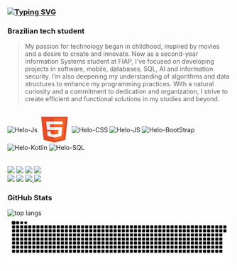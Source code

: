 ### [![Typing SVG](https://readme-typing-svg.herokuapp.com?font=Fira+Code&size=30&pause=1000&color=F7118E&width=435&lines=Hey+there!+I'm+Hel%C3%B4+%3DD)](https://git.io/typing-svg)
### Brazilian tech student
> My passion for technology began in childhood, inspired by movies and a desire to create and innovate. Now as a second-year Information Systems student at FIAP, I’ve focused on developing projects in software, mobile, databases, SQL, AI and information security. I’m also deepening my understanding of algorithms and data structures to enhance my programming practices. With a natural curiosity and a commitment to dedication and organization, I strive to create efficient and functional solutions in my studies and beyond.

<div style="display: inline_block"><br>
  <img align="center" alt="Helo-Js" height="60" width="60" src="https://raw.githubusercontent.com/jmnote/z-icons/master/svg/java.svg">
  <img align="center" alt="Helo-HTML" height="60" width="70" src="https://raw.githubusercontent.com/devicons/devicon/master/icons/html5/html5-original.svg">
  <img align="center" alt="Helo-CSS" height="60" width="65" src="https://cdn-icons-png.flaticon.com/512/732/732190.png">
  <img align="center" alt="Helo-JS" height="60" width="65" src="https://upload.wikimedia.org/wikipedia/commons/thumb/9/99/Unofficial_JavaScript_logo_2.svg/512px-Unofficial_JavaScript_logo_2.svg.png?20141107110902">
  <img align="center" alt="Helo-BootStrap" height="60" width="70" src="https://v5.getbootstrap.com/docs/5.0/assets/brand/bootstrap-logo-shadow.png">
  <img align="center" alt="Helo-Kotlin" height="65" width="80" src="https://download.logo.wine/logo/Kotlin_(programming_language)/Kotlin_(programming_language)-Logo.wine.png">
  <img align="center" alt="Helo-SQL" height="60" width="50" src="https://upload.wikimedia.org/wikipedia/en/thumb/6/68/Oracle_SQL_Developer_logo.svg/800px-Oracle_SQL_Developer_logo.svg.png">

</div>
<br>
<br>
<div> 
  <a href="https://www.youtube.com/@lisacoding" target="_blank"><img src="https://img.shields.io/badge/YouTube-FF0000?style=for-the-badge&logo=youtube&logoColor=white" target="_blank"></a>
  <a href="https://instagram.com/lisacoding" target="_blank"><img src="https://img.shields.io/badge/-Instagram-%23E4405F?style=for-the-badge&logo=instagram&logoColor=white" target="_blank"></a>
  <a href = "mailto:helosantosdesousa@gmail.com"><img src="https://img.shields.io/badge/-Gmail-%23333?style=for-the-badge&logo=gmail&logoColor=white" target="_blank"></a>
  <a href="https://www.linkedin.com/in/helo%C3%ADsa-santos-sousa/?locale=en_US" target="_blank"><img src="https://img.shields.io/badge/-LinkedIn-%230077B5?style=for-the-badge&logo=linkedin&logoColor=white" target="_blank"></a> 
  
</div>
<div>
<img src="https://img.shields.io/badge/IntelliJIDEA-000000.svg?style=for-the-badge&logo=intellij-idea&logoColor=white">
  <img src="https://img.shields.io/badge/Visual%20Studio%20Code-0078d7.svg?style=for-the-badge&logo=visual-studio-code&logoColor=white">
  <a href="" target="_blank">
    <img src="https://img.shields.io/badge/-Hackerrank-2EC866?style=for-the-badge&logo=HackerRank&logoColor=white">
  </a>
  <a href="https://www.codechef.com/users/helosansou" target="_blank">
    <img src="[https://img.shields.io/badge/-Hackerrank-2EC866?style=for-the-badge&logo=HackerRank&logoColor=white](https://img.shields.io/badge/CodeChef-%23964B00.svg?style=for-the-badge&logo=CodeChef&logoColor=white)"></a>
</div>


<h3>GitHub Stats</h3>
<img alt="top langs" src="https://github-readme-stats.vercel.app/api/top-langs/?username=helosantosdesousa&layout=compact"/>
<!--[![Most Used Languages](https://github-readme-stats-git-masterrstaa-rickstaa.vercel.app/api/top-langs/?username=helosantosdesousa&line_height=10&card_width=290&layout=compact&hide_title=false&count_private=true&langs_count=4&show_icons=true&title_color=FF00F6&hide=html,css&bg_color=000&text_color=8B8B8B&border_radius=3&border_color=561760&count_private=true)](https://github.com/helosantosdesousa/github-readme-stats)-->
<!--[![Anurag's GitHub stats](https://github-readme-stats.vercel.app/api?username=helosantosdesousa)](https://github.com/anuraghazra/github-readme-stats)-->
<br>

<picture>
  <source media="(prefers-color-scheme: dark)" srcset="https://raw.githubusercontent.com/helosantosdesousa/helosantosdesousa/output/github-contribution-grid-snake-dark.svg">
  <source media="(prefers-color-scheme: light)" srcset="https://raw.githubusercontent.com/helosantosdesousa/helosantosdesousa/output/github-contribution-grid-snake.svg">
  <img alt="github contribution grid snake animation" src="https://raw.githubusercontent.com/helosantosdesousa/helosantosdesousa/output/github-contribution-grid-snake.svg">
</picture>
<br><br>

